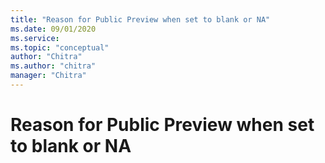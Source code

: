 ```yaml
---
title: "Reason for Public Preview when set to blank or NA"
ms.date: 09/01/2020
ms.service: 
ms.topic: "conceptual"
author: "Chitra"
ms.author: "chitra"
manager: "Chitra"
---
```


# Reason for Public Preview when set to blank or NA
